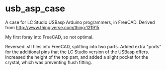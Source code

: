 # usb_asp_case
A case for LC Studio USBasp Arduino programmers, in FreeCAD.
Derived from http://www.thingiverse.com/thing:121915

My first foray into FreeCAD, so not optimal.

Reversed .stl files into FreeCAD, splitting into two parts.
Added extra "ports" for the additional pins that the LC Studio version of the USBasp offers.
Increased the height of the top part, and added a slight pocket for the crystal, which was preventing flush fitting.

